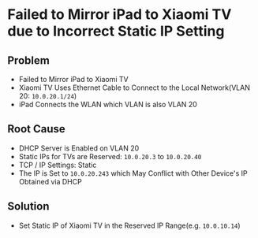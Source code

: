 # Failed to Mirror iPad to Xiaomi TV due to Incorrect Static IP Setting

## Problem
* Failed to Mirror iPad to Xiaomi TV
* Xiaomi TV Uses Ethernet Cable to Connect to the Local Network(VLAN 20: `10.0.20.1/24`)
* iPad Connects the WLAN which VLAN is also VLAN 20

## Root Cause
* DHCP Server is Enabled on VLAN 20
* Static IPs for TVs are Reserved: `10.0.20.3` to `10.0.20.40`
* TCP / IP Settings: Static
* The IP is Set to `10.0.20.243` which May Conflict with Other Device's IP Obtained via DHCP

## Solution
* Set Static IP of Xiaomi TV in the Reserved IP Range(e.g. `10.0.10.14`)
